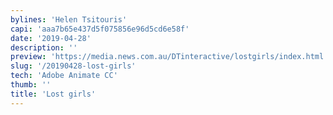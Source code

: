 ```yaml
---
bylines: 'Helen Tsitouris'
capi: 'aaa7b65e437d5f075856e96d5cd6e58f'
date: '2019-04-28'
description: ''
preview: 'https://media.news.com.au/DTinteractive/lostgirls/index.html'
slug: '/20190428-lost-girls'
tech: 'Adobe Animate CC'
thumb: ''
title: 'Lost girls'
---
```

